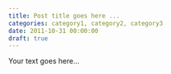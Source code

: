 ```yaml
---
title: Post title goes here ...
categories: category1, category2, category3
date: 2011-10-31 00:00:00
draft: true
---
```


Your text goes here...
